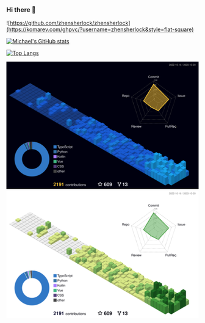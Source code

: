 ### Hi there 👋

![https://github.com/zhensherlock/zhensherlock](https://komarev.com/ghpvc/?username=zhensherlock&style=flat-square)

[//]: # ([![Michael's GitHub stats]&#40;https://github-readme-stats.vercel.app/api?username=zhensherlock&theme=dracula#gh-dark-mode-only&#41;]&#40;&#41;)
[![Michael's GitHub stats](https://github-readme-stats.vercel.app/api?username=zhensherlock&bg_color=30,e96443,904e95&title_color=fff&text_color=fff#gh-light-mode-only)]()

[//]: # ([![Top Langs]&#40;https://github-readme-stats.vercel.app/api/top-langs/?username=zhensherlock&layout=compact&langs_count=10&theme=dracula#gh-dark-mode-only&#41;]&#40;https://github.com/zhensherlock&#41;)
[![Top Langs](https://github-readme-stats.vercel.app/api/top-langs/?username=zhensherlock&layout=compact&langs_count=10&bg_color=30,e96443,904e95&title_color=fff&text_color=fff)](https://github.com/zhensherlock)

[//]: # (![Metrics]&#40;https://metrics.lecoq.io/zhensherlock?template=classic&isocalendar=1&base=header%2C%20activity%2C%20community%2C%20repositories%2C%20metadata&base.indepth=false&base.hireable=false&base.skip=false&isocalendar=false&isocalendar.duration=half-year&config.timezone=Asia%2FShanghai&#41;)

<!--   profile-green-animate -->
![](./profile-3d-contrib/profile-night-view.svg#gh-dark-mode-only)
![](./profile-3d-contrib/profile-green-animate.svg#gh-light-mode-only)

<!--
**zhensherlock/zhensherlock** is a ✨ _special_ ✨ repository because its `README.md` (this file) appears on your GitHub profile.

Here are some ideas to get you started:

- 🔭 I’m currently working on ...
- 🌱 I’m currently learning ...
- 👯 I’m looking to collaborate on ...
- 🤔 I’m looking for help with ...
- 💬 Ask me about ...
- 📫 How to reach me: ...
- 😄 Pronouns: ...
- ⚡ Fun fact: ...
-->
